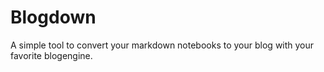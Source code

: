 # Blogdown
A simple tool to convert your markdown notebooks to your blog with your favorite blogengine.
